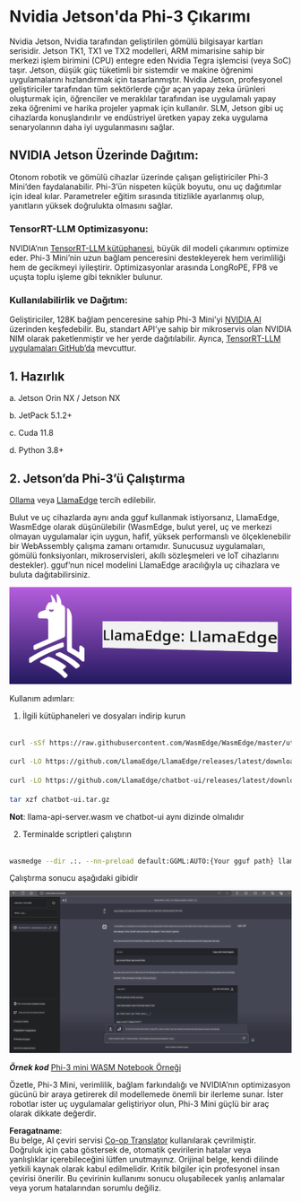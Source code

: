 <!--
CO_OP_TRANSLATOR_METADATA:
{
  "original_hash": "be4101a30d98e95a71d42c276e8bcd37",
  "translation_date": "2025-07-16T20:42:20+00:00",
  "source_file": "md/01.Introduction/03/Jetson_Inference.md",
  "language_code": "tr"
}
-->
# **Nvidia Jetson'da Phi-3 Çıkarımı**

Nvidia Jetson, Nvidia tarafından geliştirilen gömülü bilgisayar kartları serisidir. Jetson TK1, TX1 ve TX2 modelleri, ARM mimarisine sahip bir merkezi işlem birimini (CPU) entegre eden Nvidia Tegra işlemcisi (veya SoC) taşır. Jetson, düşük güç tüketimli bir sistemdir ve makine öğrenimi uygulamalarını hızlandırmak için tasarlanmıştır. Nvidia Jetson, profesyonel geliştiriciler tarafından tüm sektörlerde çığır açan yapay zeka ürünleri oluşturmak için, öğrenciler ve meraklılar tarafından ise uygulamalı yapay zeka öğrenimi ve harika projeler yapmak için kullanılır. SLM, Jetson gibi uç cihazlarda konuşlandırılır ve endüstriyel üretken yapay zeka uygulama senaryolarının daha iyi uygulanmasını sağlar.

## NVIDIA Jetson Üzerinde Dağıtım:
Otonom robotik ve gömülü cihazlar üzerinde çalışan geliştiriciler Phi-3 Mini’den faydalanabilir. Phi-3’ün nispeten küçük boyutu, onu uç dağıtımlar için ideal kılar. Parametreler eğitim sırasında titizlikle ayarlanmış olup, yanıtların yüksek doğrulukta olmasını sağlar.

### TensorRT-LLM Optimizasyonu:
NVIDIA’nın [TensorRT-LLM kütüphanesi](https://github.com/NVIDIA/TensorRT-LLM?WT.mc_id=aiml-138114-kinfeylo), büyük dil modeli çıkarımını optimize eder. Phi-3 Mini’nin uzun bağlam penceresini destekleyerek hem verimliliği hem de gecikmeyi iyileştirir. Optimizasyonlar arasında LongRoPE, FP8 ve uçuşta toplu işleme gibi teknikler bulunur.

### Kullanılabilirlik ve Dağıtım:
Geliştiriciler, 128K bağlam penceresine sahip Phi-3 Mini’yi [NVIDIA AI](https://www.nvidia.com/en-us/ai-data-science/generative-ai/) üzerinden keşfedebilir. Bu, standart API’ye sahip bir mikroservis olan NVIDIA NIM olarak paketlenmiştir ve her yerde dağıtılabilir. Ayrıca, [TensorRT-LLM uygulamaları GitHub’da](https://github.com/NVIDIA/TensorRT-LLM) mevcuttur.

## **1. Hazırlık**

a. Jetson Orin NX / Jetson NX

b. JetPack 5.1.2+

c. Cuda 11.8

d. Python 3.8+

## **2. Jetson’da Phi-3’ü Çalıştırma**

[Ollama](https://ollama.com) veya [LlamaEdge](https://llamaedge.com) tercih edilebilir.

Bulut ve uç cihazlarda aynı anda gguf kullanmak istiyorsanız, LlamaEdge, WasmEdge olarak düşünülebilir (WasmEdge, bulut yerel, uç ve merkezi olmayan uygulamalar için uygun, hafif, yüksek performanslı ve ölçeklenebilir bir WebAssembly çalışma zamanı ortamıdır. Sunucusuz uygulamaları, gömülü fonksiyonları, mikroservisleri, akıllı sözleşmeleri ve IoT cihazlarını destekler). gguf’nun nicel modelini LlamaEdge aracılığıyla uç cihazlara ve buluta dağıtabilirsiniz.

![llamaedge](../../../../../translated_images/llamaedge.e9d6ff96dff11cf729d0c895601ffb284d46998dd44022f5a3ebd3745c91e7db.tr.jpg)

Kullanım adımları:

1. İlgili kütüphaneleri ve dosyaları indirip kurun

```bash

curl -sSf https://raw.githubusercontent.com/WasmEdge/WasmEdge/master/utils/install.sh | bash -s -- --plugin wasi_nn-ggml

curl -LO https://github.com/LlamaEdge/LlamaEdge/releases/latest/download/llama-api-server.wasm

curl -LO https://github.com/LlamaEdge/chatbot-ui/releases/latest/download/chatbot-ui.tar.gz

tar xzf chatbot-ui.tar.gz

```

**Not**: llama-api-server.wasm ve chatbot-ui aynı dizinde olmalıdır

2. Terminalde scriptleri çalıştırın

```bash

wasmedge --dir .:. --nn-preload default:GGML:AUTO:{Your gguf path} llama-api-server.wasm -p phi-3-chat

```

Çalıştırma sonucu aşağıdaki gibidir

![llamaedgerun](../../../../../translated_images/llamaedgerun.bed921516c9a821cf23486eee46e18241c442f862976040c2681b36b905125a6.tr.png)

***Örnek kod*** [Phi-3 mini WASM Notebook Örneği](https://github.com/Azure-Samples/Phi-3MiniSamples/tree/main/wasm)

Özetle, Phi-3 Mini, verimlilik, bağlam farkındalığı ve NVIDIA’nın optimizasyon gücünü bir araya getirerek dil modellemede önemli bir ilerleme sunar. İster robotlar ister uç uygulamalar geliştiriyor olun, Phi-3 Mini güçlü bir araç olarak dikkate değerdir.

**Feragatname**:  
Bu belge, AI çeviri servisi [Co-op Translator](https://github.com/Azure/co-op-translator) kullanılarak çevrilmiştir. Doğruluk için çaba göstersek de, otomatik çevirilerin hatalar veya yanlışlıklar içerebileceğini lütfen unutmayınız. Orijinal belge, kendi dilinde yetkili kaynak olarak kabul edilmelidir. Kritik bilgiler için profesyonel insan çevirisi önerilir. Bu çevirinin kullanımı sonucu oluşabilecek yanlış anlamalar veya yorum hatalarından sorumlu değiliz.